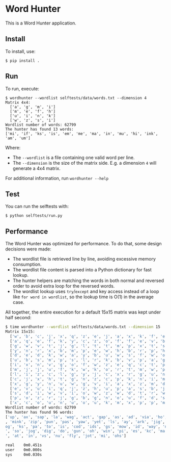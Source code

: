 Word Hunter
===========

This is a Word Hunter application.

Install
-------

To install, use:

```
$ pip install .
```

Run
---

To run, execute:

```
$ wordhunter --wordlist selftests/data/words.txt --dimension 4
Matrix 4x4:
  ['a', 'g', 'm', 'i']
  ['m', 'e', 'f', 'h']
  ['u', 'i', 'n', 'k']
  ['w', 'z', 's', 'i']
Wordlist number of words: 62799
The hunter has found 13 words:
['mi', 'if', 'ks', 'is', 'em', 'me', 'ma', 'in', 'mu', 'hi', 'ink', 'am', 'um']
```

Where:
 - The `--wordlist` is a file containing one valid word per line.
 - The `--dimension` is the size of the matrix side. E.g. a dimension `4`
 will generate a 4x4 matrix.

For additional information, run `wordhunter --help`

Test
----

You can run the selftests with:

```
$ python selftests/run.py
```

Performance
-----------

The Word Hunter was optimized for performance. To do that, some
design decisions were made:

- The wordlist file is retrieved line by line, avoiding excessive
  memory consumption.
- The wordlist file content is parsed into a Python dictionary for
  fast lookup.
- The hunter helpers are matching the words in both normal and
  reversed order to avoid extra loop for the reversed words.
- The wordlist lookup uses `try`/`except` and key access instead
  of a loop like `for word in wordlist`, so the lookup time is
  O(1) in the average case.

All together, the entire execution for a default 15x15 matrix was kept
under half second:

```bash
$ time wordhunter --wordlist selftests/data/words.txt --dimension 15
Matrix 15x15:
  ['w', 'b', 'c', 'j', 'x', 'q', 'z', 'e', 'j', 'a', 'x', 'k', 'f', 'e', 'l']
  ['a', 'q', 'e', 'f', 'k', 'y', 'c', 'z', 'o', 'f', 'f', 'e', 'v', 'b', 'c']
  ['g', 'w', 'v', 't', 'j', 'g', 'l', 't', 't', 'm', 'p', 'x', 't', 's', 'i']
  ['y', 'n', 'r', 'x', 'b', 'm', 'p', 'e', 'w', 'h', 'b', 'r', 'p', 'h', 'f']
  ['d', 'e', 'd', 'k', 'w', 'a', 'y', 'b', 'u', 'w', 's', 'f', 'w', 'o', 'm']
  ['u', 'b', 's', 'm', 'p', 's', 'l', 'r', 'k', 'b', 'v', 'p', 'a', 'g', 'k']
  ['i', 'x', 'n', 'v', 'g', 'o', 'f', 'w', 'z', 'e', 'q', 'c', 't', 'p', 'i']
  ['m', 'j', 'j', 'u', 'f', 'k', 'w', 'k', 'o', 'r', 't', 'm', 'w', 'p', 'o']
  ['l', 'i', 'z', 'c', 'l', 'g', 'y', 'j', 'c', 'x', 'r', 'g', 'u', 'n', 'w']
  ['c', 'j', 'x', 'h', 't', 'g', 'n', 'z', 'c', 'p', 'k', 'n', 'i', 'm', 's']
  ['x', 'g', 'y', 'n', 'u', 'w', 'g', 'v', 'i', 'a', 'x', 'z', 'm', 'd', 'l']
  ['e', 'v', 'u', 'i', 'q', 'j', 'z', 'h', 'u', 'p', 'a', 's', 'b', 'j', 'a']
  ['s', 'd', 'i', 'w', 'v', 'i', 'o', 'w', 'z', 'w', 'd', 't', 'r', 'w', 'r']
  ['p', 'o', 'z', 'r', 'j', 'g', 'b', 'g', 'n', 'o', 'u', 'f', 'd', 's', 'k']
  ['x', 'c', 'o', 'u', 'n', 'u', 'o', 'u', 'k', 'm', 'x', 'p', 'p', 'm', 't']
Wordlist number of words: 62799
The hunter has found 96 words:
['up', 'ax', 'sap', 'la', 'wag', 'act', 'gap', 'as', 'ad', 'via', 'ho', 'if', 'fa', 'lark', 'ink', 'doc', 'be', 'owl', 'my', 'hi', 'ye', 'hip'
, 'mink', 'zip', 'pun', 'pas', 'yaw', 'yet', 'ls', 'ay', 'ark', 'jig', 'ts', 'sex', 'um', 're', 'rs', 'am', 'we', 'apt', 'mas', 'ox', 'lo', 'f
og', 'ks', 'pa', 'to', 'is', 'cod', 'ids', 'gs', 'mow', 'id', 'way', 'no', 'ms', 'ex', 'or', 'mu', 'mum', 'on', 'mix', 'pap', 'sh', 'off', 'by
', 'so', 'jog', 'dig', 'do', 'gun', 'oh', 'win', 'pi', 'es', 'kc', 'ma', 'dun', 'pew', 'cs', 'ow', 'go', 'hog', 'lab', 'uh', 'yes', 'bet', 'of
', 'at', 'in', 'vs', 'nu', 'fly', 'jot', 'mi', 'ohs']

real    0m0.451s
user    0m0.000s
sys     0m0.030s

```
